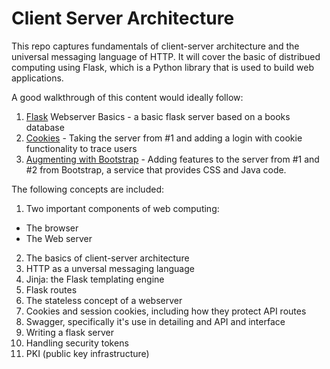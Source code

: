 # Client Server Architecture

This repo captures fundamentals of client-server architecture and the universal messaging language of HTTP. It will cover the basic of distribued computing using Flask, which is a Python library that is used to build web applications. 

A good walkthrough of this content would ideally follow: 
1. [Flask](https://github.com/aarondaniels/Client_Server_Architecture/tree/main/Flask_Webserver_basics) Webserver Basics - a basic flask server based on a books database
2. [Cookies](https://github.com/aarondaniels/Client_Server_Architecture/tree/main/Cookies) - Taking the server from #1 and adding a login with cookie functionality to trace users
3. [Augmenting with Bootstrap](https://github.com/aarondaniels/Client_Server_Architecture/tree/main/Include_Bootstrap) - Adding features to the server from #1 and #2 from Bootstrap, a service that provides CSS and Java code. 



The following concepts are included: 

1. Two important components of web computing: 
- The browser
- The Web server
2. The basics of client-server architecture
3. HTTP as a unversal messaging language
4. Jinja: the Flask templating engine
5. Flask routes 
6. The stateless concept of a webserver
7. Cookies and session cookies, including how they protect API routes
8. Swagger, specifically it's use in detailing and API and interface
9. Writing a flask server
10. Handling security tokens
11. PKI (public key infrastructure)